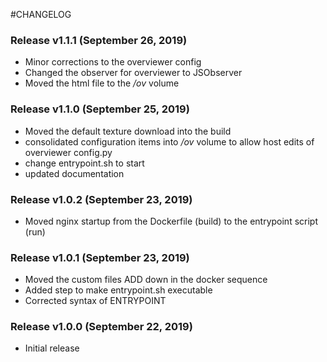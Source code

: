 #CHANGELOG

### Release v1.1.1 (September 26, 2019)
- Minor corrections to the overviewer config
- Changed the observer for overviewer to JSObserver
- Moved the html file to the _/ov_ volume

### Release v1.1.0 (September 25, 2019)
- Moved the default texture download into the build
- consolidated configuration items into _/ov_ volume to allow host edits of overviewer config.py
- change entrypoint.sh to start
- updated documentation

### Release v1.0.2 (September 23, 2019)
- Moved nginx startup from the Dockerfile (build) to the entrypoint script (run)

### Release v1.0.1 (September 23, 2019)
- Moved the custom files ADD down in the docker sequence
- Added step to make entrypoint.sh executable
- Corrected syntax of ENTRYPOINT

### Release v1.0.0 (September 22, 2019)
- Initial release
